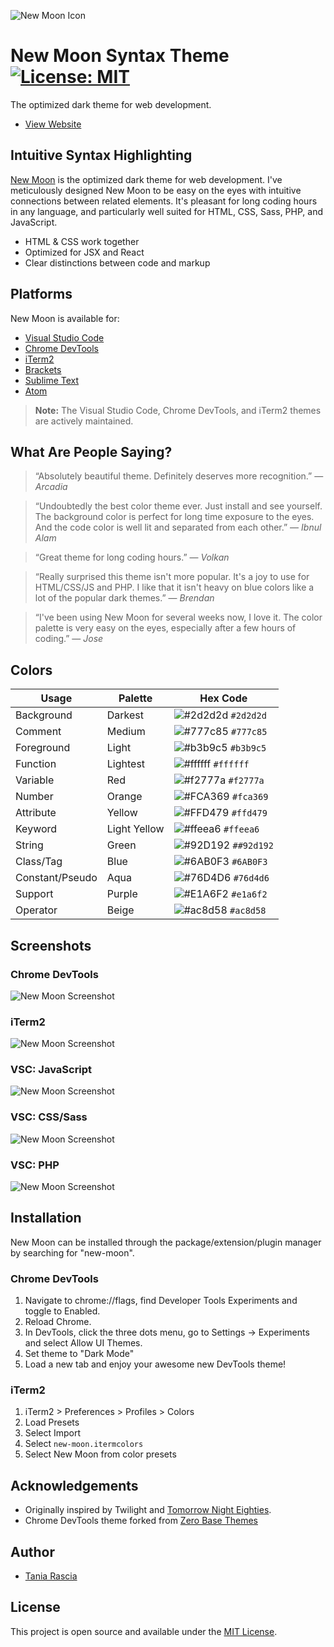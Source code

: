 ![New Moon Icon](new-moon-logo.png)

# New Moon Syntax Theme [![License: MIT](https://img.shields.io/badge/License-MIT-blue.svg)](https://opensource.org/licenses/MIT)

The optimized dark theme for web development.

- [View Website](https://taniarascia.github.io/new-moon)

## Intuitive Syntax Highlighting

[New Moon](https://taniarascia.github.io/new-moon) is the optimized dark theme for web development. I've meticulously designed New Moon to be easy on the eyes with intuitive connections between related elements. It's pleasant for long coding hours in any language, and particularly well suited for HTML, CSS, Sass, PHP, and JavaScript.

- HTML & CSS work together
- Optimized for JSX and React
- Clear distinctions between code and markup

## Platforms

New Moon is available for:

- [Visual Studio Code](https://marketplace.visualstudio.com/items?itemName=taniarascia.new-moon-vscode)
- [Chrome DevTools](https://github.com/taniarascia/new-moon-chrome-devtools)
- [iTerm2](https://github.com/taniarascia/new-moon/tree/master/iterm2)
- [Brackets](https://github.com/taniarascia/new-moon-brackets)
- [Sublime Text](https://packagecontrol.io/packages/New%20Moon%20Color%20Scheme)
- [Atom](https://github.atom.io/packages/new-moon-atom-syntax)

> **Note:** The Visual Studio Code, Chrome DevTools, and iTerm2 themes are actively maintained.

## What Are People Saying?

> “Absolutely beautiful theme. Definitely deserves more recognition.”
> — _Arcadia_

> “Undoubtedly the best color theme ever. Just install and see yourself. The background color is perfect for long time exposure to the eyes. And the code color is well lit and separated from each other.”
> — _Ibnul Alam_

> “Great theme for long coding hours.”
> — _Volkan_

> “Really surprised this theme isn't more popular. It's a joy to use for HTML/CSS/JS and PHP. I like that it isn't heavy on blue colors like a lot of the popular dark themes.”
> — _Brendan_

> “I've been using New Moon for several weeks now, I love it. The color palette is very easy on the eyes, especially after a few hours of coding.”
> — _Jose_

## Colors

| Usage           | Palette      | Hex Code                                                            |
| --------------- | ------------ | ------------------------------------------------------------------- |
| Background      | Darkest      | ![#2d2d2d](https://placehold.it/15/2d2d2d/ffffff?text=+) `#2d2d2d`  |
| Comment         | Medium       | ![#777c85](https://placehold.it/15/777c85/000000?text=+) `#777c85`  |
| Foreground      | Light        | ![#b3b9c5](https://placehold.it/15/b3b9c5/000000?text=+) `#b3b9c5`  |
| Function        | Lightest     | ![#ffffff](https://placehold.it/15/ffffff/000000?text=+) `#ffffff`  |
| Variable        | Red          | ![#f2777a](https://placehold.it/15/f2777a/000000?text=+) `#f2777a`  |
| Number          | Orange       | ![#FCA369](https://placehold.it/15/FCA369/000000?text=+) `#fca369`  |
| Attribute       | Yellow       | ![#FFD479](https://placehold.it/15/FFD479/000000?text=+) `#ffd479`  |
| Keyword         | Light Yellow | ![#ffeea6](https://placehold.it/15/FFEEA6/000000?text=+) `#ffeea6`  |
| String          | Green        | ![#92D192](https://placehold.it/15/92D192/000000?text=+) `##92d192` |
| Class/Tag       | Blue         | ![#6AB0F3](https://placehold.it/15/6AB0F3/000000?text=+) `#6AB0F3`  |
| Constant/Pseudo | Aqua         | ![#76D4D6](https://placehold.it/15/76D4D6/000000?text=+) `#76d4d6`  |
| Support         | Purple       | ![#E1A6F2](https://placehold.it/15/E1A6F2/000000?text=+) `#e1a6f2`  |
| Operator        | Beige        | ![#ac8d58](https://placehold.it/15/ac8d58/000000?text=+) `#ac8d58`  |

## Screenshots

### Chrome DevTools

![New Moon Screenshot](docs/samples/chromedevtools.png)

### iTerm2

![New Moon Screenshot](docs/samples/iterm2.png)

### VSC: JavaScript

![New Moon Screenshot](docs/samples/react.png)

### VSC: CSS/Sass

![New Moon Screenshot](docs/samples/css.png)

### VSC: PHP

![New Moon Screenshot](docs/samples/php2.png)

## Installation

New Moon can be installed through the package/extension/plugin manager by searching for "new-moon".

### Chrome DevTools

1. Navigate to chrome://flags, find Developer Tools Experiments and toggle to Enabled.
1. Reload Chrome.
1. In DevTools, click the three dots menu, go to Settings -> Experiments and select Allow UI Themes.
1. Set theme to "Dark Mode"
1. Load a new tab and enjoy your awesome new DevTools theme!

### iTerm2

1. iTerm2 > Preferences > Profiles > Colors
1. Load Presets
1. Select Import
1. Select `new-moon.itermcolors`
1. Select New Moon from color presets

## Acknowledgements

- Originally inspired by Twilight and [Tomorrow Night Eighties](https://github.com/chriskempson/tomorrow-theme).
- Chrome DevTools theme forked from [Zero Base Themes](https://github.com/mauricecruz/zero-base-themes)

## Author

- [Tania Rascia](https://www.taniarascia.com)

## License

This project is open source and available under the [MIT License](LICENSE.md).
